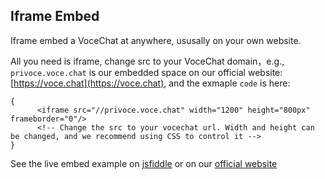 ## Iframe Embed

Iframe embed a VoceChat at anywhere, ususally on your own website.

All you need is iframe, change src to your VoceChat domain，e.g., `privoce.voce.chat` is our embedded space on our official website: [https://voce.chat](https://voce.chat), and the exmaple `code` is here:


```
{
      <iframe src="//privoce.voce.chat" width="1200" height="800px" frameborder="0"/>
      <!-- Change the src to your vocechat url. Width and height can be changed, and we recommend using CSS to control it -->
}
```

See the live embed example on [jsfiddle](https://jsfiddle.net/ao9rqed1/) or on our [official website](https://voce.chat/)
